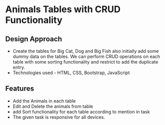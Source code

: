 # Animals Tables with CRUD Functionality

## Design Approach
- Create the tables for Big Cat, Dog and Big Fish also initially add some dummy data on the tables. We can perform CRUD operations on each table with some sorting functionality and restrict to add the duplicate entry.
- Technologies used - HTML, CSS, Bootstrap, JavaScript

## Features
- Add the Animals in each table
- Edit and Delete the animals from table
- add Sort functionality for each table according to mention in task
- The given task is responsive for all devices.

